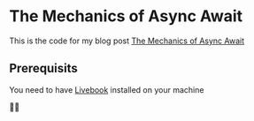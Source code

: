 # The Mechanics of Async Await

This is the code for my blog post [The Mechanics of Async Await](http://blog.resonatehq.io/async-await-mechanics)

## Prerequisits

You need to have [Livebook](https://livebook.dev) installed on your machine

🏴‍☠️